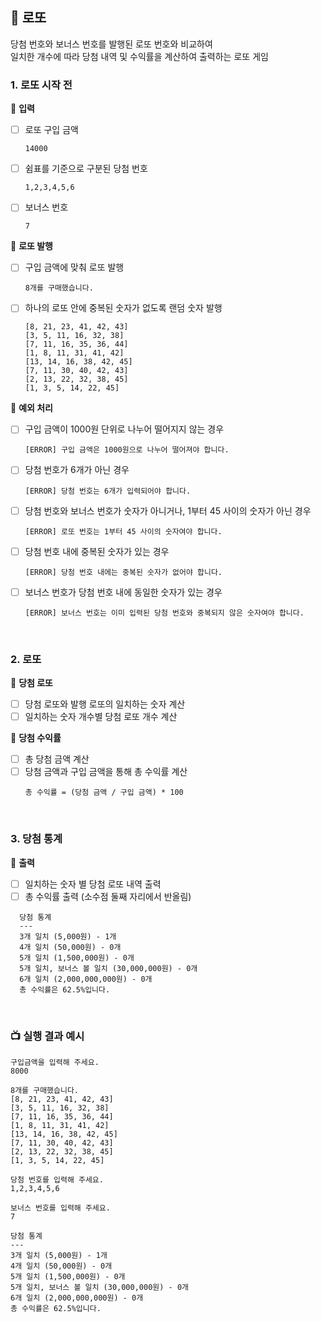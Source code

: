 ## 🎰 로또

당첨 번호와 보너스 번호를 발행된 로또 번호와 비교하여 <br>
일치한 개수에 따라 당첨 내역 및 수익률을 계산하여 출력하는 로또 게임

### 1. 로또 시작 전

📍 <b>입력</b>    
  - [ ] 로또 구입 금액
    ```
    14000
    ```
  - [ ] 쉼표를 기준으로 구분된 당첨 번호
    ```
    1,2,3,4,5,6
    ```
  - [ ] 보너스 번호
    ```
    7
    ```

📍 <b>로또 발행</b>
  - [ ] 구입 금액에 맞춰 로또 발행
    ```
    8개를 구매했습니다.
    ```
  - [ ] 하나의 로또 안에 중복된 숫자가 없도록 랜덤 숫자 발행
    ```
    [8, 21, 23, 41, 42, 43]
    [3, 5, 11, 16, 32, 38]
    [7, 11, 16, 35, 36, 44]
    [1, 8, 11, 31, 41, 42]
    [13, 14, 16, 38, 42, 45]
    [7, 11, 30, 40, 42, 43]
    [2, 13, 22, 32, 38, 45]
    [1, 3, 5, 14, 22, 45]
    ```

🚫 <b>예외 처리</b>
  - [ ] ️구입 금액이 1000원 단위로 나누어 떨어지지 않는 경우 
    ```
    [ERROR] 구입 금액은 1000원으로 나누어 떨어져야 합니다.
    ```
  - [ ] 당첨 번호가 6개가 아닌 경우
    ```
    [ERROR] 당첨 번호는 6개가 입력되어야 합니다.
    ```
  - [ ] 당첨 번호와 보너스 번호가 숫자가 아니거나, 1부터 45 사이의 숫자가 아닌 경우
    ```
    [ERROR] 로또 번호는 1부터 45 사이의 숫자여야 합니다.
    ```
  - [ ] 당첨 번호 내에 중복된 숫자가 있는 경우
    ```
    [ERROR] 당첨 번호 내에는 중복된 숫자가 없어야 합니다. 
    ```
  - [ ] 보너스 번호가 당첨 번호 내에 동일한 숫자가 있는 경우
    ```
    [ERROR] 보너스 번호는 이미 입력된 당첨 번호와 중복되지 않은 숫자여야 합니다. 
    ```

<br>

### 2. 로또

📍 <b>당첨 로또</b>
  - [ ] 당첨 로또와 발행 로또의 일치하는 숫자 계산
  - [ ] 일치하는 숫자 개수별 당첨 로또 개수 계산

📍 <b>당첨 수익률</b>
  - [ ] 총 당첨 금액 계산
  - [ ] 당첨 금액과 구입 금액을 통해 총 수익률 계산
    ```
    총 수익률 = (당첨 금액 / 구입 금액) * 100
    ```

<br>

### 3. 당첨 통계

📍 <b>출력</b>
  - [ ] 일치하는 숫자 별 당첨 로또 내역 출력
  - [ ] 총 수익률 출력 (소수점 둘째 자리에서 반올림)
  ```
    당첨 통계
    ---
    3개 일치 (5,000원) - 1개
    4개 일치 (50,000원) - 0개
    5개 일치 (1,500,000원) - 0개
    5개 일치, 보너스 볼 일치 (30,000,000원) - 0개
    6개 일치 (2,000,000,000원) - 0개
    총 수익률은 62.5%입니다.
  ```
<br>

### 📺 실행 결과 예시
```
구입금액을 입력해 주세요.
8000

8개를 구매했습니다.
[8, 21, 23, 41, 42, 43] 
[3, 5, 11, 16, 32, 38] 
[7, 11, 16, 35, 36, 44] 
[1, 8, 11, 31, 41, 42] 
[13, 14, 16, 38, 42, 45] 
[7, 11, 30, 40, 42, 43] 
[2, 13, 22, 32, 38, 45] 
[1, 3, 5, 14, 22, 45]

당첨 번호를 입력해 주세요.
1,2,3,4,5,6

보너스 번호를 입력해 주세요.
7

당첨 통계
---
3개 일치 (5,000원) - 1개
4개 일치 (50,000원) - 0개
5개 일치 (1,500,000원) - 0개
5개 일치, 보너스 볼 일치 (30,000,000원) - 0개
6개 일치 (2,000,000,000원) - 0개
총 수익률은 62.5%입니다.
```